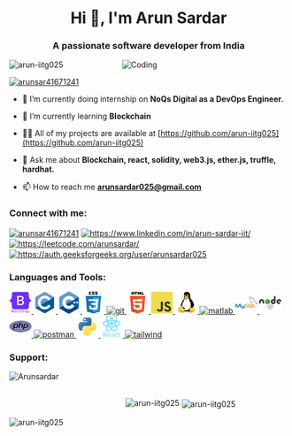 

<h1 align="center">Hi 👋, I'm Arun Sardar</h1>
<h3 align="center">A passionate software developer from India</h3>
<img align="right" alt="Coding" width="300" src="https://camo.githubusercontent.com/cae12fddd9d6982901d82580bdf321d81fb299141098ca1c2d4891870827bf17/68747470733a2f2f6d69726f2e6d656469756d2e636f6d2f6d61782f313336302f302a37513379765349765f7430696f4a2d5a2e676966">

<p align="left"> <img src="https://komarev.com/ghpvc/?username=arun-iitg025&label=Profile%20views&color=0e75b6&style=flat" alt="arun-iitg025" /> </p>

<p align="left"> <a href="https://twitter.com/arunsar41671241" target="blank"><img src="https://img.shields.io/twitter/follow/arunsar41671241?logo=twitter&style=for-the-badge" alt="arunsar41671241" /></a> </p>

- 🔭 I’m currently doing internship on **NoQs Digital as a DevOps Engineer.**

- 🌱 I’m currently learning **Blockchain**

- 👨‍💻 All of my projects are available at [https://github.com/arun-iitg025](https://github.com/arun-iitg025)

- 💬 Ask me about **Blockchain, react, solidity, web3.js, ether.js, truffle, hardhat.**

- 📫 How to reach me **arunsardar025@gmail.com**

<h3 align="left">Connect with me:</h3>
<p align="left">
<a href="https://twitter.com/arunsar41671241" target="blank"><img align="center" src="https://raw.githubusercontent.com/rahuldkjain/github-profile-readme-generator/master/src/images/icons/Social/twitter.svg" alt="arunsar41671241" height="30" width="40" /></a>
<a href="https://www.linkedin.com/in/arun-sardar-iit/" target="blank"><img align="center" src="https://raw.githubusercontent.com/rahuldkjain/github-profile-readme-generator/master/src/images/icons/Social/linked-in-alt.svg" alt="https://www.linkedin.com/in/arun-sardar-iit/" height="30" width="40" /></a>
<a href="https://leetcode.com/arunsardar/" target="blank"><img align="center" src="https://raw.githubusercontent.com/rahuldkjain/github-profile-readme-generator/master/src/images/icons/Social/leet-code.svg" alt="https://leetcode.com/arunsardar/" height="30" width="40" /></a>
<a href="https://auth.geeksforgeeks.org/user/arunsardar025" target="blank"><img align="center" src="https://raw.githubusercontent.com/rahuldkjain/github-profile-readme-generator/master/src/images/icons/Social/geeks-for-geeks.svg" alt="https://auth.geeksforgeeks.org/user/arunsardar025" height="30" width="40" /></a>
</p>

<h3 align="left">Languages and Tools:</h3>
<p align="left"> <a href="https://getbootstrap.com" target="_blank" rel="noreferrer"> <img src="https://raw.githubusercontent.com/devicons/devicon/master/icons/bootstrap/bootstrap-plain-wordmark.svg" alt="bootstrap" width="40" height="40"/> </a> <a href="https://www.cprogramming.com/" target="_blank" rel="noreferrer"> <img src="https://raw.githubusercontent.com/devicons/devicon/master/icons/c/c-original.svg" alt="c" width="40" height="40"/> </a> <a href="https://www.w3schools.com/cpp/" target="_blank" rel="noreferrer"> <img src="https://raw.githubusercontent.com/devicons/devicon/master/icons/cplusplus/cplusplus-original.svg" alt="cplusplus" width="40" height="40"/> </a> <a href="https://www.w3schools.com/css/" target="_blank" rel="noreferrer"> <img src="https://raw.githubusercontent.com/devicons/devicon/master/icons/css3/css3-original-wordmark.svg" alt="css3" width="40" height="40"/> </a> <a href="https://git-scm.com/" target="_blank" rel="noreferrer"> <img src="https://www.vectorlogo.zone/logos/git-scm/git-scm-icon.svg" alt="git" width="40" height="40"/> </a> <a href="https://www.w3.org/html/" target="_blank" rel="noreferrer"> <img src="https://raw.githubusercontent.com/devicons/devicon/master/icons/html5/html5-original-wordmark.svg" alt="html5" width="40" height="40"/> </a> <a href="https://developer.mozilla.org/en-US/docs/Web/JavaScript" target="_blank" rel="noreferrer"> <img src="https://raw.githubusercontent.com/devicons/devicon/master/icons/javascript/javascript-original.svg" alt="javascript" width="40" height="40"/> </a> <a href="https://www.linux.org/" target="_blank" rel="noreferrer"> <img src="https://raw.githubusercontent.com/devicons/devicon/master/icons/linux/linux-original.svg" alt="linux" width="40" height="40"/> </a> <a href="https://www.mathworks.com/" target="_blank" rel="noreferrer"> <img src="https://upload.wikimedia.org/wikipedia/commons/2/21/Matlab_Logo.png" alt="matlab" width="40" height="40"/> </a> <a href="https://www.mysql.com/" target="_blank" rel="noreferrer"> <img src="https://raw.githubusercontent.com/devicons/devicon/master/icons/mysql/mysql-original-wordmark.svg" alt="mysql" width="40" height="40"/> </a> <a href="https://nodejs.org" target="_blank" rel="noreferrer"> <img src="https://raw.githubusercontent.com/devicons/devicon/master/icons/nodejs/nodejs-original-wordmark.svg" alt="nodejs" width="40" height="40"/> </a> <a href="https://www.php.net" target="_blank" rel="noreferrer"> <img src="https://raw.githubusercontent.com/devicons/devicon/master/icons/php/php-original.svg" alt="php" width="40" height="40"/> </a> <a href="https://postman.com" target="_blank" rel="noreferrer"> <img src="https://www.vectorlogo.zone/logos/getpostman/getpostman-icon.svg" alt="postman" width="40" height="40"/> </a> <a href="https://www.python.org" target="_blank" rel="noreferrer"> <img src="https://raw.githubusercontent.com/devicons/devicon/master/icons/python/python-original.svg" alt="python" width="40" height="40"/> </a> <a href="https://reactjs.org/" target="_blank" rel="noreferrer"> <img src="https://raw.githubusercontent.com/devicons/devicon/master/icons/react/react-original-wordmark.svg" alt="react" width="40" height="40"/> </a> <a href="https://tailwindcss.com/" target="_blank" rel="noreferrer"> <img src="https://www.vectorlogo.zone/logos/tailwindcss/tailwindcss-icon.svg" alt="tailwind" width="40" height="40"/> </a> </p>

<h3 align="left">Support:</h3>
<p><a href="https://www.buymeacoffee.com/Arunsardar"> <img align="left" src="https://cdn.buymeacoffee.com/buttons/v2/default-yellow.png" height="50" width="210" alt="Arunsardar" /></a></p><br><br>

<p><img align="left" src="https://github-readme-stats.vercel.app/api/top-langs?username=arun-iitg025&show_icons=true&locale=en&layout=compact" alt="arun-iitg025" /></p>

<p>&nbsp;<img align="center" src="https://github-readme-stats.vercel.app/api?username=arun-iitg025&show_icons=true&locale=en" alt="arun-iitg025" /></p>

<p><img align="center" src="https://github-readme-streak-stats.herokuapp.com/?user=arun-iitg025&" alt="arun-iitg025" /></p>
